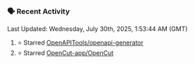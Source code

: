 ### 🗣 Recent Activity

<!--RECENT_ACTIVITY:last_update-->
Last Updated: Wednesday, July 30th, 2025, 1:53:44 AM (GMT)
<!--RECENT_ACTIVITY:last_update_end-->
<!--RECENT_ACTIVITY:start-->
1. ⭐ Starred [OpenAPITools/openapi-generator](https://github.com/OpenAPITools/openapi-generator)<br>
2. ⭐ Starred [OpenCut-app/OpenCut](https://github.com/OpenCut-app/OpenCut)<br>
<!--RECENT_ACTIVITY:end-->
